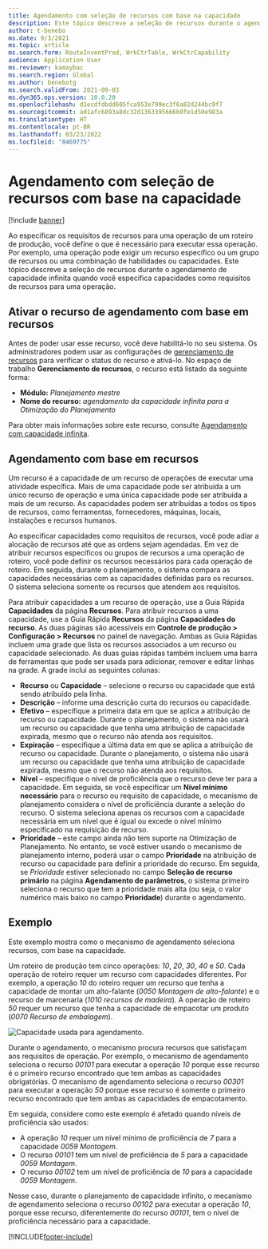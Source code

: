 ```yaml
---
title: Agendamento com seleção de recursos com base na capacidade
description: Este tópico descreve a seleção de recursos durante o agendamento de capacidade infinita quando você especifica capacidades como requisitos de recursos para uma operação.
author: t-benebo
ms.date: 9/3/2021
ms.topic: article
ms.search.form: RouteInventProd, WrkCtrTable, WrkCtrCapability
audience: Application User
ms.reviewer: kamaybac
ms.search.region: Global
ms.author: benebotg
ms.search.validFrom: 2021-09-03
ms.dyn365.ops.version: 10.0.20
ms.openlocfilehash: d1ecdfdbdd605fca953e799ec3f6a82d244bc9f7
ms.sourcegitcommit: ad1afc6893a8dc32d1363395666b0fe1d50e983a
ms.translationtype: HT
ms.contentlocale: pt-BR
ms.lasthandoff: 03/23/2022
ms.locfileid: "8469775"
---
```

# <a name="scheduling-with-resource-selection-based-on-capability"></a>Agendamento com seleção de recursos com base na capacidade

[!include [banner](../../includes/banner.md)]

Ao especificar os requisitos de recursos para uma operação de um roteiro de produção, você define o que é necessário para executar essa operação. Por exemplo, uma operação pode exigir um recurso específico ou um grupo de recursos ou uma combinação de habilidades ou capacidades. Este tópico descreve a seleção de recursos durante o agendamento de capacidade infinita quando você especifica capacidades como requisitos de recursos para uma operação.

## <a name="turn-on-the-capability-based-scheduling-feature"></a>Ativar o recurso de agendamento com base em recursos

Antes de poder usar esse recurso, você deve habilitá-lo no seu sistema. Os administradores podem usar as configurações de [gerenciamento de recursos](../../../fin-ops-core/fin-ops/get-started/feature-management/feature-management-overview.md) para verificar o status do recurso e ativá-lo. No espaço de trabalho **Gerenciamento de recursos**, o recurso está listado da seguinte forma:

- **Módulo:** *Planejamento mestre*
- **Nome do recurso:** *agendamento da capacidade infinita para a Otimização do Planejamento*

Para obter mais informações sobre este recurso, consulte [Agendamento com capacidade infinita](infinite-capacity-planning.md).

## <a name="capability-based-scheduling"></a>Agendamento com base em recursos

Um recurso é a capacidade de um recurso de operações de executar uma atividade específica. Mais de uma capacidade pode ser atribuída a um único recurso de operação e uma única capacidade pode ser atribuída a mais de um recurso. As capacidades podem ser atribuídas a todos os tipos de recursos, como ferramentas, fornecedores, máquinas, locais, instalações e recursos humanos.

Ao especificar capacidades como requisitos de recursos, você pode adiar a alocação de recursos até que as ordens sejam agendadas. Em vez de atribuir recursos específicos ou grupos de recursos a uma operação de roteiro, você pode definir os recursos necessários para cada operação de roteiro. Em seguida, durante o planejamento, o sistema compara as capacidades necessárias com as capacidades definidas para os recursos. O sistema seleciona somente os recursos que atendem aos requisitos.

Para atribuir capacidades a um recurso de operação, use a Guia Rápida **Capacidades** da página **Recursos**. Para atribuir recursos a uma capacidade, use a Guia Rápida **Recursos** da página **Capacidades do recurso**. As duas páginas são acessíveis em **Controle de produção \> Configuração \> Recursos** no painel de navegação. Ambas as Guia Rápidas incluem uma grade que lista os recursos associados a um recurso ou capacidade selecionado. As duas guias rápidas também incluem uma barra de ferramentas que pode ser usada para adicionar, remover e editar linhas na grade. A grade inclui as seguintes colunas:

- **Recurso** ou **Capacidade** – selecione o recurso ou capacidade que está sendo atribuído pela linha.
- **Descrição** – informe uma descrição curta do recursos ou capacidade.
- **Efetivo** – especifique a primeira data em que se aplica a atribuição de recurso ou capacidade. Durante o planejamento, o sistema não usará um recurso ou capacidade que tenha uma atribuição de capacidade expirada, mesmo que o recurso não atenda aos requisitos.
- **Expiração** – especifique a última data em que se aplica a atribuição de recurso ou capacidade. Durante o planejamento, o sistema não usará um recurso ou capacidade que tenha uma atribuição de capacidade expirada, mesmo que o recurso não atenda aos requisitos.
- **Nível** – especifique o nível de proficiência que o recurso deve ter para a capacidade. Em seguida, se você especificar um **Nível mínimo necessário** para o recurso ou requisito de capacidade, o mecanismo de planejamento considera o nível de proficiência durante a seleção do recurso. O sistema seleciona apenas os recursos com a capacidade necessária em um nível que é igual ou excede o nível mínimo especificado na requisição de recurso.
- **Prioridade** – este campo ainda não tem suporte na Otimização de Planejamento. No entanto, se você estiver usando o mecanismo de planejamento interno, poderá usar o campo **Prioridade** na atribuição de recurso ou capacidade para definir a prioridade do recurso. Em seguida, se *Prioridade* estiver selecionado no campo **Seleção de recurso primário** na página **Agendamento de parâmetros**, o sistema primeiro seleciona o recurso que tem a prioridade mais alta (ou seja, o valor numérico mais baixo no campo **Prioridade**) durante o agendamento.

## <a name="example"></a>Exemplo

Este exemplo mostra como o mecanismo de agendamento seleciona recursos, com base na capacidade.

Um roteiro de produção tem cinco operações: *10*, *20*, *30*, *40* e *50*. Cada operação de roteiro requer um recurso com capacidades diferentes. Por exemplo, a operação *10* do roteiro requer um recurso que tenha a capacidade de montar um alto-falante (*0050 Montagem de alto-falante*) e o recurso de marcenaria (*1010 recursos de madeira*). A operação de roteiro *50* requer um recurso que tenha a capacidade de empacotar um produto (*0070 Recurso de embalagem*).

![Capacidade usada para agendamento.](media/capability-based-scheduling.png "Capacidade usada para agendamento.")

Durante o agendamento, o mecanismo procura recursos que satisfaçam aos requisitos de operação. Por exemplo, o mecanismo de agendamento seleciona o recurso *00101* para executar a operação *10* porque esse recurso é o primeiro recurso encontrado que tem ambas as capacidades obrigatórias. O mecanismo de agendamento seleciona o recurso *00301* para executar a operação *50* porque esse recurso é somente o primeiro recurso encontrado que tem ambas as capacidades de empacotamento.

Em seguida, considere como este exemplo é afetado quando níveis de proficiência são usados:

- A operação *10* requer um nível mínimo de proficiência de *7* para a capacidade *0059 Montagem*.
- O recurso *00101* tem um nível de proficiência de *5* para a capacidade *0059 Montagem*.
- O recurso *00102* tem um nível de proficiência de *10* para a capacidade *0059 Montagem*.

Nesse caso, durante o planejamento de capacidade infinito, o mecanismo de agendamento seleciona o recurso *00102* para executar a operação *10*, porque esse recurso, diferentemente do recurso *00101*, tem o nível de proficiência necessário para a capacidade.

[!INCLUDE[footer-include](../../../includes/footer-banner.md)]
